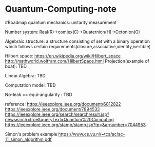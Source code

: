# Quantum-Computing-note

#Roadmap
quantum mechanics:
unitarity
measurement

Number system:
Real(R)->comlex(C)->Quaternion(H)->Octonion(O)

Algebraic structure:
a structure consisting of set with a binary operation which follows certain requirements(closure,associative,identity,ivertible)

Hilbert space:
https://en.wikipedia.org/wiki/Hilbert_space
http://mathworld.wolfram.com/HilbertSpace.html
Projection(example of boat):
TBD

Linear Algebra:
TBD

Computation model:
TBD

No-leak == equi-angularity :
TBD

reference:
https://ieeexplore.ieee.org/document/6812822
https://ieeexplore.ieee.org/document/7894533
https://ieeexplore.ieee.org/search/searchresult.jsp?newsearch=true&queryText=Quantum%20Computing
https://ieeexplore.ieee.org/stamp/stamp.jsp?tp=&arnumber=7044953

Simon's problem example
https://www.cs.vu.nl/~tcs/ac/ac-11_simon_algorithm.pdf
